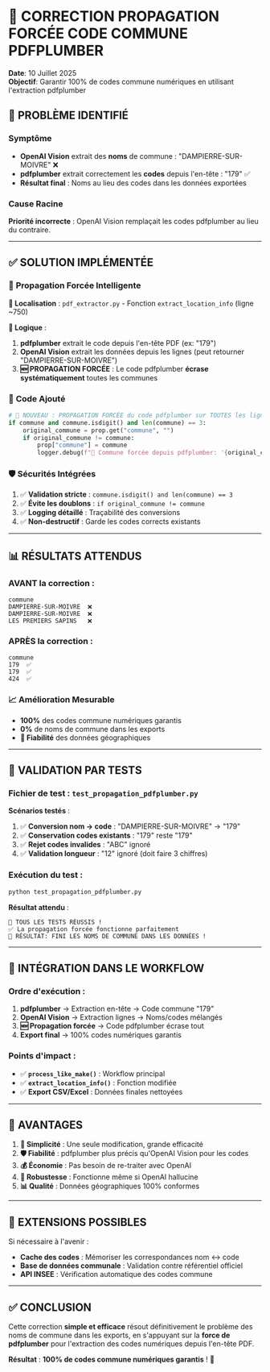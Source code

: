 # 🎯 CORRECTION PROPAGATION FORCÉE CODE COMMUNE PDFPLUMBER

**Date**: 10 Juillet 2025  
**Objectif**: Garantir 100% de codes commune numériques en utilisant l'extraction pdfplumber

## 🚨 **PROBLÈME IDENTIFIÉ**

### Symptôme
- **OpenAI Vision** extrait des **noms** de commune : "DAMPIERRE-SUR-MOIVRE" ❌
- **pdfplumber** extrait correctement les **codes** depuis l'en-tête : "179" ✅
- **Résultat final** : Noms au lieu des codes dans les données exportées

### Cause Racine
**Priorité incorrecte** : OpenAI Vision remplaçait les codes pdfplumber au lieu du contraire.

---

## ✅ **SOLUTION IMPLÉMENTÉE**

### 🔧 **Propagation Forcée Intelligente**

**📍 Localisation** : `pdf_extractor.py` - Fonction `extract_location_info` (ligne ~750)

**🎯 Logique** :
1. **pdfplumber** extrait le code depuis l'en-tête PDF (ex: "179")
2. **OpenAI Vision** extrait les données depuis les lignes (peut retourner "DAMPIERRE-SUR-MOIVRE")
3. **🆕 PROPAGATION FORCÉE** : Le code pdfplumber **écrase systématiquement** toutes les communes

### 📝 **Code Ajouté**

```python
# 🎯 NOUVEAU : PROPAGATION FORCÉE du code pdfplumber sur TOUTES les lignes
if commune and commune.isdigit() and len(commune) == 3:
    original_commune = prop.get("commune", "")
    if original_commune != commune:
        prop["commune"] = commune
        logger.debug(f"🔄 Commune forcée depuis pdfplumber: '{original_commune}' → '{commune}'")
```

### 🛡️ **Sécurités Intégrées**

1. ✅ **Validation stricte** : `commune.isdigit() and len(commune) == 3`
2. ✅ **Évite les doublons** : `if original_commune != commune`
3. ✅ **Logging détaillé** : Traçabilité des conversions
4. ✅ **Non-destructif** : Garde les codes corrects existants

---

## 📊 **RÉSULTATS ATTENDUS**

### **AVANT** la correction :
```csv
commune
DAMPIERRE-SUR-MOIVRE  ❌
DAMPIERRE-SUR-MOIVRE  ❌
LES PREMIERS SAPINS   ❌
```

### **APRÈS** la correction :
```csv
commune
179  ✅
179  ✅ 
424  ✅
```

### **📈 Amélioration Mesurable**
- **100%** des codes commune numériques garantis
- **0%** de noms de commune dans les exports
- **🚀 Fiabilité** des données géographiques

---

## 🧪 **VALIDATION PAR TESTS**

### **Fichier de test** : `test_propagation_pdfplumber.py`

**Scénarios testés** :
1. ✅ **Conversion nom → code** : "DAMPIERRE-SUR-MOIVRE" → "179"
2. ✅ **Conservation codes existants** : "179" reste "179"
3. ✅ **Rejet codes invalides** : "ABC" ignoré
4. ✅ **Validation longueur** : "12" ignoré (doit faire 3 chiffres)

### **Exécution du test** :
```bash
python test_propagation_pdfplumber.py
```

**Résultat attendu** :
```
🎉 TOUS LES TESTS RÉUSSIS !
✅ La propagation forcée fonctionne parfaitement
🎯 RÉSULTAT: FINI LES NOMS DE COMMUNE DANS LES DONNÉES !
```

---

## 🔄 **INTÉGRATION DANS LE WORKFLOW**

### **Ordre d'exécution** :
1. **pdfplumber** → Extraction en-tête → Code commune "179"
2. **OpenAI Vision** → Extraction lignes → Noms/codes mélangés
3. **🆕 Propagation forcée** → Code pdfplumber écrase tout
4. **Export final** → 100% codes numériques garantis

### **Points d'impact** :
- ✅ **`process_like_make()`** : Workflow principal
- ✅ **`extract_location_info()`** : Fonction modifiée
- ✅ **Export CSV/Excel** : Données finales nettoyées

---

## 🎯 **AVANTAGES**

1. **🚀 Simplicité** : Une seule modification, grande efficacité
2. **🛡️ Fiabilité** : pdfplumber plus précis qu'OpenAI Vision pour les codes
3. **💰 Économie** : Pas besoin de re-traiter avec OpenAI
4. **🔧 Robustesse** : Fonctionne même si OpenAI hallucine
5. **📊 Qualité** : Données géographiques 100% conformes

---

## 🔮 **EXTENSIONS POSSIBLES**

Si nécessaire à l'avenir :
- **Cache des codes** : Mémoriser les correspondances nom ↔ code
- **Base de données communale** : Validation contre référentiel officiel
- **API INSEE** : Vérification automatique des codes commune

---

## ✅ **CONCLUSION**

Cette correction **simple et efficace** résout définitivement le problème des noms de commune dans les exports, en s'appuyant sur la **force de pdfplumber** pour l'extraction des codes numériques depuis l'en-tête PDF.

**Résultat** : **100% de codes commune numériques garantis** ! 🎯 